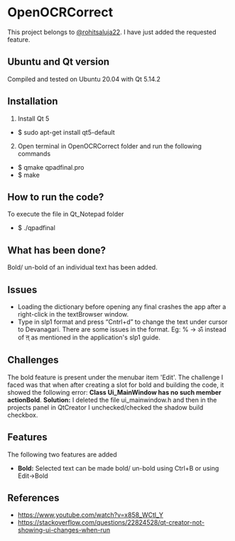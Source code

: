 # OpenOCRCorrect
This project belongs to [@rohitsaluja22](https://github.com/rohitsaluja22/OpenOCRCorrect). I have just added the requested feature.

## Ubuntu and Qt version
Compiled and tested on Ubuntu 20.04 with Qt 5.14.2

## Installation
1. Install Qt 5
  - $ sudo apt-get install qt5-default
2. Open terminal in OpenOCRCorrect folder and run the following commands
  - $ qmake qpadfinal.pro
  - $ make
 
## How to run the code?
To execute the file in Qt_Notepad folder  
  - $ ./qpadfinal
  
## What has been done?
Bold/ un-bold of an individual text has been added.

## Issues
- Loading the dictionary before opening any final crashes the app after a right-click in the textBrowser window.
- Type in slp1 format and press “Cntrl+d” to change the text under cursor to Devanagari. There are some issues in the format. Eg: % -> ॐ instead of ऩ् as mentioned in the application's slp1 guide.

## Challenges
The bold feature is present under the menubar item 'Edit'. The challenge I faced was that when after creating a slot for bold and building the code, it showed the following error: **Class Ui_MainWindow has no such member actionBold**.
**Solution:** I deleted the file ui_mainwindow.h and then in the projects panel in QtCreator I unchecked/checked the shadow build checkbox.

## Features
The following two features are added
  - **Bold:**
    Selected text can be made bold/ un-bold using Ctrl+B or using Edit->Bold
    
## References

- https://www.youtube.com/watch?v=x858_WCtl_Y
- https://stackoverflow.com/questions/22824528/qt-creator-not-showing-ui-changes-when-run







